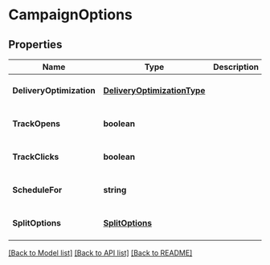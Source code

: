 # CampaignOptions

## Properties
Name | Type | Description | Notes
------------ | ------------- | ------------- | -------------
**DeliveryOptimization** | [**DeliveryOptimizationType**](DeliveryOptimizationType.md) |  | [optional] [default to null]
**TrackOpens** | **boolean** |  | [optional] [default to null]
**TrackClicks** | **boolean** |  | [optional] [default to null]
**ScheduleFor** | **string** |  | [optional] [default to null]
**SplitOptions** | [**SplitOptions**](SplitOptions.md) |  | [optional] [default to null]

[[Back to Model list]](../README.md#documentation-for-models) [[Back to API list]](../README.md#documentation-for-api-endpoints) [[Back to README]](../README.md)


